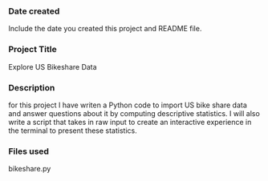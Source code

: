### Date created
Include the date you created this project and README file.

### Project Title
Explore US Bikeshare Data

### Description
for this project I have writen a Python code to import US bike share data and answer  questions about it by computing descriptive statistics. I will also write a script that takes in raw input to create an interactive experience in the terminal to present these statistics.


### Files used
bikeshare.py 

